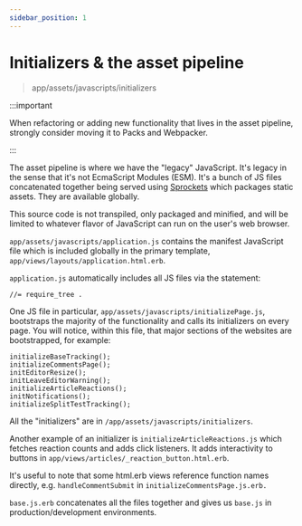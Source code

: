 ```yaml
---
sidebar_position: 1
---
```


# Initializers & the asset pipeline

> app/assets/javascripts/initializers

:::important

When refactoring or adding new functionality that lives in the asset pipeline, strongly consider moving it to Packs and Webpacker.

:::

The asset pipeline is where we have the "legacy" JavaScript. It's legacy in the sense that it's not EcmaScript Modules (ESM). It's a bunch of JS files concatenated together being served using [Sprockets](https://github.com/rails/sprockets-rails) which packages static assets. They are available globally.

This source code is not transpiled, only packaged and minified, and will be limited to whatever flavor of JavaScript can run on the user's web browser.

`app/assets/javascripts/application.js` contains the manifest JavaScript file which is included globally in the primary template, `app/views/layouts/application.html.erb`.

`application.js` automatically includes all JS files via the statement:

```
//= require_tree .
```

One JS file in particular, `app/assets/javascripts/initializePage.js`, bootstraps the majority of the functionality and calls its initializers on every page. You will notice, within this file, that major sections of the websites are bootstrapped, for example:

```
initializeBaseTracking();
initializeCommentsPage();
initEditorResize();
initLeaveEditorWarning();
initializeArticleReactions();
initNotifications();
initializeSplitTestTracking();
```

All the "initializers" are in `/app/assets/javascripts/initializers`.


Another example of an initializer is `initializeArticleReactions.js` which fetches reaction counts and adds click listeners. It adds interactivity to buttons in `app/views/articles/_reaction_button.html.erb`.

It's useful to note that some html.erb views reference function names directly, e.g. `handleCommentSubmit` in `initializeCommentsPage.js.erb.`


`base.js.erb` concatenates all the files together and gives us `base.js` in production/development environments.


